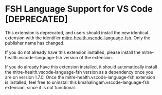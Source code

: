 # FSH Language Support for VS Code [DEPRECATED]

This extension is deprecated, and users should install the new identical extension with the identifier [mitre-health.vscode-language-fsh](https://marketplace.visualstudio.com/items?itemName=MITRE-Health.vscode-language-fsh). Only the publisher name has changed.

If you do not already have this extension installed, please install the mitre-health.vscode-language-fsh version of the extension.

If you do already have this extension installed, it should automatically install the mitre-health.vscode-language-fsh version as a dependency once you are on version 1.7.0. Once the mitre-health.vscode-language-fsh extension is installed, feel free to uninstall this kmahalingam.vscode-language-fsh extension, since it is not functional.